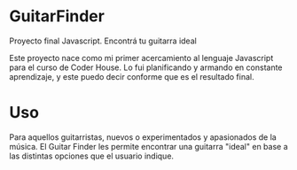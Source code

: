 # GuitarFinder
Proyecto final Javascript. Encontrá tu guitarra ideal

Este proyecto nace como mi primer acercamiento al lenguaje Javascript para el curso de Coder House. Lo fui planificando y armando en constante aprendizaje, y este puedo decir conforme que es el resultado final.

# Uso 
Para aquellos guitarristas, nuevos o experimentados y apasionados de la música. El Guitar Finder les permite encontrar una guitarra "ideal" en base a las distintas opciones que el usuario indique.
